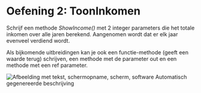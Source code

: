 # Oefening 2: ToonInkomen

Schrijf een methode *ShowIncome()* met 2 integer parameters die het
totale inkomen over alle jaren berekend. Aangenomen wordt dat er elk
jaar evenveel verdiend wordt.

Als bijkomende uitbreidingen kan je ook een functie-methode (geeft een
waarde terug) schrijven, een methode met de parameter out en een methode met een ref parameter.

![Afbeelding met tekst, schermopname, scherm, software Automatisch
gegenereerde
beschrijving](./media/image1.png)
